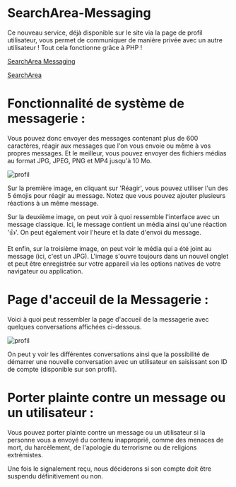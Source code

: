 # SearchArea-Messaging
Ce nouveau service, déjà disponible sur le site via la page de profil utilisateur, vous permet de communiquer de manière privée avec un autre utilisateur !
Tout cela fonctionne grâce à PHP !

[SearchArea Messaging]([https://searcharea.ddns.net/messaging.php])

[SearchArea]([https://searcharea.ddns.net/])


# Fonctionnalité de système de messagerie :
Vous pouvez donc envoyer des messages contenant plus de 600 caractères, réagir aux messages que l'on vous envoie ou même à vos propres messages. Et le meilleur, vous pouvez envoyer des fichiers médias au format JPG, JPEG, PNG et MP4 jusqu'à 10 Mo.

![profil](https://searcharea.ddns.net/githubspec1.jpg)

Sur la première image, en cliquant sur 'Réagir', vous pouvez utiliser l'un des 5 émojis pour réagir au message. Notez que vous pouvez ajouter plusieurs réactions à un même message.

Sur la deuxième image, on peut voir à quoi ressemble l'interface avec un message classique. Ici, le message contient un média ainsi qu'une réaction '👍'. On peut également voir l'heure et la date d'envoi du message.

Et enfin, sur la troisième image, on peut voir le média qui a été joint au message (ici, c'est un JPG). L'image s'ouvre toujours dans un nouvel onglet et peut être enregistrée sur votre appareil via les options natives de votre navigateur ou application.

# Page d'acceuil de la Messagerie :

Voici à quoi peut ressembler la page d'accueil de la messagerie avec quelques conversations affichées ci-dessous.

![profil](https://searcharea.ddns.net/githubspec2.png)

On peut y voir les différentes conversations ainsi que la possibilité de démarrer une nouvelle conversation avec un utilisateur en saisissant son ID de compte (disponible sur son profil).

# Porter plainte contre un message ou un utilisateur :

Vous pouvez porter plainte contre un message ou un utilisateur si la personne vous a envoyé du contenu inapproprié, comme des menaces de mort, du harcèlement, de l'apologie du terrorisme ou de religions extrémistes.

Une fois le signalement reçu, nous déciderons si son compte doit être suspendu définitivement ou non.





